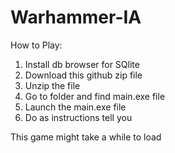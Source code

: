 # Warhammer-IA

How to Play:
1. Install db browser for SQlite
2. Download this github zip file
3. Unzip the file
4. Go to folder and find main.exe file
5. Launch the main.exe file
6. Do as instructions tell you

This game might take a while to load

